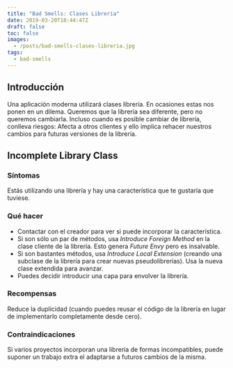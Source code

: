 ```yaml
---
title: "Bad Smells: Clases Librería"
date: 2019-03-20T18:44:47Z
draft: false
toc: false
images:
  - /posts/bad-smells-clases-libreria.jpg
tags: 
  - bad-smells
---
```

## Introducción

Una aplicación moderna utilizará clases librería. En ocasiones estas nos ponen en un dilema. Queremos que la librería sea diferente, pero no queremos cambiarla. Incluso cuando es posible cambiar de librería, conlleva riesgos: Afecta a otros clientes y ello implica rehacer nuestros cambios para futuras versiones de la librería.

## Incomplete Library Class
### Síntomas

Estás utilizando una librería y hay una característica que te gustaría que tuviese.

### Qué hacer

* Contactar con el creador para ver si puede incorporar la característica.
* Si son sólo un par de métodos, usa *Introduce Foreign Method* en la clase cliente de la librería. Esto genera *Future Envy* pero es insalvable.
* Si son bastantes métodos, usa *Introduce Local Extension* (creando una subclase de la librería para crear nuevas pseudolibrerías). Usa la nueva clase extendida para avanzar.
* Puedes decidir introducir una capa para envolver la librería. 

### Recompensas

Reduce la duplicidad (cuando puedes reusar el código de la librería en lugar de implementarlo completamente desde cero).

### Contraindicaciones

Si varios proyectos incorporan una librería de formas incompatibles, puede suponer un trabajo extra el adaptarse a futuros cambios de la misma.